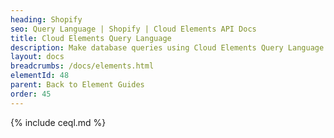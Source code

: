 ```yaml
---
heading: Shopify
seo: Query Language | Shopify | Cloud Elements API Docs
title: Cloud Elements Query Language
description: Make database queries using Cloud Elements Query Language.
layout: docs
breadcrumbs: /docs/elements.html
elementId: 48
parent: Back to Element Guides
order: 45
---
```


{% include ceql.md %}
